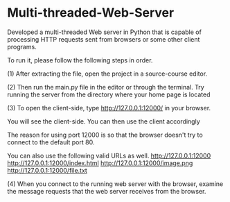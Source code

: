 # Multi-threaded-Web-Server
Developed a multi-threaded Web server in Python that is capable of processing HTTP requests sent from browsers or some other client programs.

To run it, please follow the following steps in order.

(1) After extracting the file, open the project in a source-course editor.

(2) Then run the main.py file in the editor or through the terminal. Try running the server from the directory where your home page is located

(3) To open the client-side, type http://127.0.0.1:12000/  in your browser.

You will see the client-side. You can then use the client accordingly

The reason for using port 12000 is so that the browser doesn't try to connect to the default port 80.

You can also use the following valid URLs as well.
http://127.0.0.1:12000
http://127.0.0.1:12000/index.html
http://127.0.0.1:12000/image.png
http://127.0.0.1:12000/file.txt

(4) When you connect to the running web server with the browser, examine the message requests that the web server receives from the browser.
